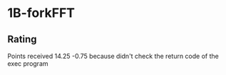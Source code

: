 # 1B-forkFFT

## Rating

Points received 14.25
-0.75 because didn't check the return code of the exec program